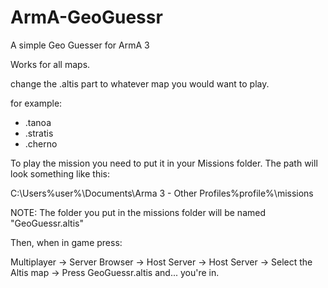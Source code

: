 # ArmA-GeoGuessr
A simple Geo Guesser for ArmA 3

Works for all maps.

change the .altis part to whatever map you would want to play.

for example:
- .tanoa
- .stratis
- .cherno

To play the mission you need to put it in your Missions folder. The path will look something like this:

C:\Users\%user%\Documents\Arma 3 - Other Profiles\%profile%\missions

NOTE: The folder you put in the missions folder will be named "GeoGuessr.altis"

Then, when in game press:

Multiplayer -> Server Browser -> Host Server -> Host Server -> Select the Altis map -> Press GeoGuessr.altis and... you're in.

